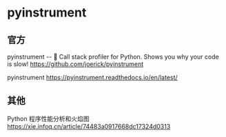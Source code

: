 
# pyinstrument

## 官方

pyinstrument -- 🚴 Call stack profiler for Python. Shows you why your code is slow! https://github.com/joerick/pyinstrument

pyinstrument https://pyinstrument.readthedocs.io/en/latest/

## 其他

Python 程序性能分析和火焰图 https://xie.infoq.cn/article/74483a0917668dc17324d0313
